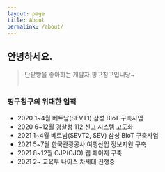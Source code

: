 ```yaml
---
layout: page
title: About
permalink: /about/
---
```


## 안녕하세요.
> 단팥빵을 좋아하는 개발자 핑구칭구입니당~
<br><br>
### 핑구칭구의 위대한 업적
- 2020 1~4월 베트남(SEVT1) 삼성 BIoT 구축사업
- 2020 6~12월 경찰청 112 신고 시스템 고도화
- 2021 1~4월 베트남(SEVT2, SEV) 삼성 BIoT 구축사업
- 2021 5~7월 한국관광공사 여행산업 정보지원 구축
- 2021 8~12월 CJP(CJO) 웹 페이지 구축
- 2021 2~ 교육부 나이스 차세대 진행중